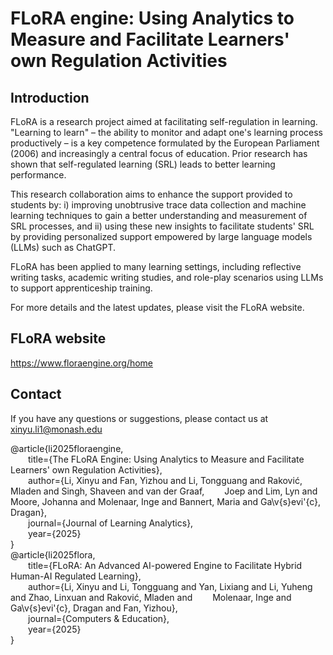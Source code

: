 # FLoRA engine: Using Analytics to Measure and Facilitate Learners' own Regulation Activities

## Introduction

FLoRA is a research project aimed at facilitating self-regulation in learning. "Learning to learn" – the ability to monitor and adapt one's learning process productively – is a key competence formulated by the European Parliament (2006) and increasingly a central focus of education. Prior research has shown that self-regulated learning (SRL) leads to better learning performance.

This research collaboration aims to enhance the support provided to students by: i) improving unobtrusive trace data collection and machine learning techniques to gain a better understanding and measurement of SRL processes, and ii) using these new insights to facilitate students' SRL by providing personalized support empowered by large language models (LLMs) such as ChatGPT.

FLoRA has been applied to many learning settings, including reflective writing tasks, academic writing studies, and role-play scenarios using LLMs to support apprenticeship training.


For more details and the latest updates, please visit the FLoRA website.

## FLoRA website
https://www.floraengine.org/home

## Contact
If you have any questions or suggestions, please contact us at xinyu.li1@monash.edu


@article{li2025floraengine,<br>
&emsp;&emsp;title={The FLoRA Engine: Using Analytics to Measure and Facilitate Learners' own Regulation Activities},<br>
&emsp;&emsp;author={Li, Xinyu and Fan, Yizhou and Li, Tongguang and Raković, Mladen and Singh, Shaveen and van der Graaf, 
&emsp;&emsp;Joep and Lim, Lyn and Moore, Johanna and Molenaar, Inge and Bannert, Maria and Ga\v{s}evi\'{c}, Dragan},<br>
&emsp;&emsp;journal={Journal of Learning Analytics},<br>
&emsp;&emsp;year={2025}<br>
}
<br>
@article{li2025flora,<br>
&emsp;&emsp;title={FLoRA: An Advanced AI-powered Engine to Facilitate Hybrid Human-AI Regulated Learning},<br>
&emsp;&emsp;author={Li, Xinyu and Li, Tongguang and Yan, Lixiang and Li, Yuheng and Zhao, Linxuan and Raković, Mladen and 
&emsp;&emsp;Molenaar, Inge and Ga\v{s}evi\'{c}, Dragan and Fan, Yizhou},<br>
&emsp;&emsp;journal={Computers & Education},<br>
&emsp;&emsp;year={2025}<br>
}
